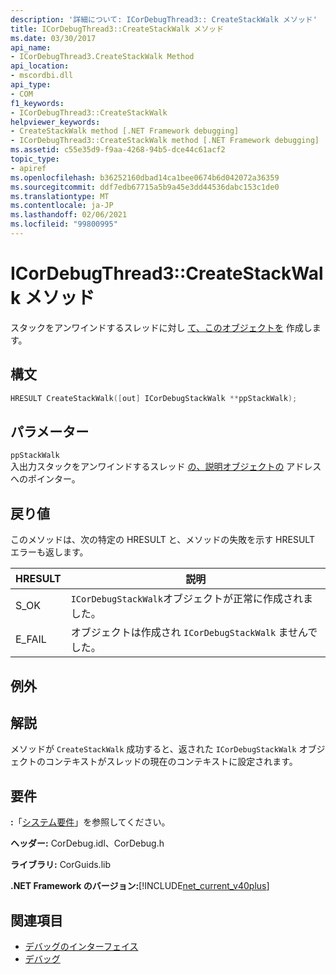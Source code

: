 ```yaml
---
description: '詳細について: ICorDebugThread3:: CreateStackWalk メソッド'
title: ICorDebugThread3::CreateStackWalk メソッド
ms.date: 03/30/2017
api_name:
- ICorDebugThread3.CreateStackWalk Method
api_location:
- mscordbi.dll
api_type:
- COM
f1_keywords:
- ICorDebugThread3::CreateStackWalk
helpviewer_keywords:
- CreateStackWalk method [.NET Framework debugging]
- ICorDebugThread3::CreateStackWalk method [.NET Framework debugging]
ms.assetid: c55e35d9-f9aa-4268-94b5-dce44c61acf2
topic_type:
- apiref
ms.openlocfilehash: b36252160dbad14ca1bee0674b6d042072a36359
ms.sourcegitcommit: ddf7edb67715a5b9a45e3dd44536dabc153c1de0
ms.translationtype: MT
ms.contentlocale: ja-JP
ms.lasthandoff: 02/06/2021
ms.locfileid: "99800995"
---
```

# <a name="icordebugthread3createstackwalk-method"></a>ICorDebugThread3::CreateStackWalk メソッド

スタックをアンワインドするスレッドに対し [て、このオブジェクトを](icordebugstackwalk-interface.md) 作成します。  
  
## <a name="syntax"></a>構文  
  
```cpp  
HRESULT CreateStackWalk([out] ICorDebugStackWalk **ppStackWalk);  
```  
  
## <a name="parameters"></a>パラメーター  

 `ppStackWalk`  
 入出力スタックをアンワインドするスレッド [の、説明オブジェクトの](icordebugstackwalk-interface.md) アドレスへのポインター。  
  
## <a name="return-value"></a>戻り値  

 このメソッドは、次の特定の HRESULT と、メソッドの失敗を示す HRESULT エラーも返します。  
  
|HRESULT|説明|  
|-------------|-----------------|  
|S_OK|`ICorDebugStackWalk`オブジェクトが正常に作成されました。|  
|E_FAIL|オブジェクトは作成され `ICorDebugStackWalk` ませんでした。|  
  
## <a name="exceptions"></a>例外  
  
## <a name="remarks"></a>解説  

 メソッドが `CreateStackWalk` 成功すると、返された `ICorDebugStackWalk` オブジェクトのコンテキストがスレッドの現在のコンテキストに設定されます。  
  
## <a name="requirements"></a>要件  

 **:**「[システム要件](../../get-started/system-requirements.md)」を参照してください。  
  
 **ヘッダー:** CorDebug.idl、CorDebug.h  
  
 **ライブラリ:** CorGuids.lib  
  
 **.NET Framework のバージョン:**[!INCLUDE[net_current_v40plus](../../../../includes/net-current-v40plus-md.md)]  
  
## <a name="see-also"></a>関連項目

- [デバッグのインターフェイス](debugging-interfaces.md)
- [デバッグ](index.md)
